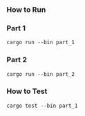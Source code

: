 ### How to Run

### Part 1

```shell
cargo run --bin part_1
```

### Part 2

```shell
cargo run --bin part_2
```

### How to Test

```shell
cargo test --bin part_1
```